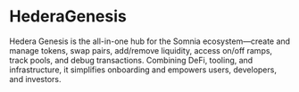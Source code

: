 # HederaGenesis
Hedera Genesis is the all-in-one hub for the Somnia ecosystem—create and manage tokens, swap pairs, add/remove liquidity, access on/off ramps, track pools, and debug transactions. Combining DeFi, tooling, and infrastructure, it simplifies onboarding and empowers users, developers, and investors.
